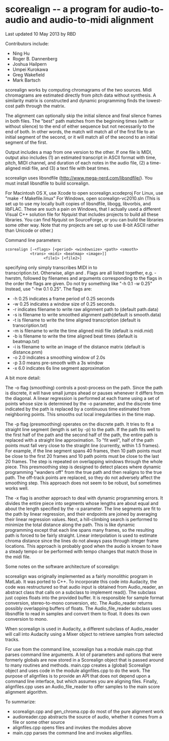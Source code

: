 # scorealign -- a program for audio-to-audio and audio-to-midi alignment

Last updated 10 May 2013 by RBD

Contributors include: 
- Ning Hu
- Roger B. Dannenberg
- Joshua Hailpern
- Umpei Kurokawa
- Greg Wakefield
- Mark Bartsch
 
scorealign works by computing chromagrams of the two sources. Midi chromagrams
are estimated directly from pitch data without synthesis. A similarity matrix
is constructed and dynamic programming finds the lowest-cost path through the
matrix.

The alignment can optionally skip the initial silence and final silence 
frames in both files. The "best" path matches from the beginning times
(with or without silence) to the end of either sequence but not
necessarily to the end of both. In other words, the match will match
all of the first file to an initial segment of the second, or it will
match all of the second to an initial segment of the first.

Output includes a map from one version to the other. If one file is MIDI, 
output also includes (1) an estimated transcript in ASCII format with time, 
pitch, MIDI channel, and duration of each notes in the audio file, (2) a
time-aligned midi file, and (3) a text file with beat times.

scorealign uses libsndfile (http://www.mega-nerd.com/libsndfile/). You must
install libsndfile to build scorealign.

For Macintosh OS X, use Xcode to open scorealign.xcodeproj
For Linux, use "make -f Makefile.linux"
For Windows, open scorealign-vc2010.sln (This is set up to use my locally built
copies of libsndfile, libogg, libvorbis, and libFLAC. These are such a pain on
Windows, that I actually used a different Visual C++ solution file for Nyquist
that includes projects to build all these libraries. You can find Nyquist on
SourceForge, or you can build the libraries some other way. Note that my
projects are set up to use 8-bit ASCII rather than Unicode or other.)

Command line parameters:
```
scorealign [-<flags> [<period> <windowsize> <path> <smooth> 
           <trans> <midi> <beatmap> <image>]] 
                 <file1> [<file2>]
```
   specifying only <file1> simply transcribes MIDI in <file1> to  
   transcription.txt. Otherwise, align <file1> and <file2>.
   Flags are all listed together, e.g. -hwrstm, followed by filenames
   and arguments corresponding to the flags in the order the flags are
   given. Do not try something like "-h 0.1 -w 0.25" Instead, use
   "-hw 0.1 0.25". The flags are:

   - -h 0.25 indicates a frame period of 0.25 seconds
   - -w 0.25 indicates a window size of 0.25 seconds. 
   - -r indicates filename to write raw alignment path to (default path.data)
   - -s is filename to write smoothed alignment path(default is smooth.data)
   - -t is filename to write the time aligned transcription (default is transcription.txt)
   - -m is filename to write the time aligned midi file (default is midi.mid)
   - -b is filename to write the time aligned beat times (default is beatmap.txt)
   - -i is filename to write an image of the distance matrix 
         (default is distance.pnm)
   - -o 2.0 indicates a smoothing window of 2.0s
   - -p 3.0 means pre-smooth with a 3s window
   - -x 6.0 indicates 6s line segment approximation
   
A bit more detail:

The -o flag (smoothing) controls a post-process on the path. Since the
path is discrete, it will have small jumps ahead or pauses whenever it
differs from the diagonal. A linear regression is performed at each frame
using a set of points whose size is determined by the -o parameter, and the
discrete time indicated by the path is replaced by a continuous time estimated
from neighboring points. This smooths out local irregularities in the time
map.

The -p flag (presmoothing) operates on the discrete path. It tries to fit a 
straight line segment (length is set by -p) to the path. If the path fits
well to the first half of the path and the second half of the path, the 
entire path is replaced with a straight line approximation. To "fit well",
half of the path points must fall very close to the straight line (currently,
within 1.5 frames). For example, if the line segment spans 40 frames, then 10
path points must be close to the first 20 frames and 10 path points must be 
close to the last 20 frames. The step is repeated on overlapping windows
through the whole piece. This presmoothing step is designed to detect
places where dynamic programming "wanders off" from the true path and then
realigns to the true path. The off-track points are replaced, so they do not
adversely affect the smoothing step. This approach does not seem to be 
robust, but sometimes works well.

The -x flag is another approach to deal with dynamic programming errors. It
divides the entire piece into segments whose lengths are about equal and about
the length specified by the -x parameter. The line segments are fit to the
path by linear regression, and their endpoints are joined by averaging their
linear regression values. Next, a hill-climbing search is performed to 
minimize the total distance along the path. This is like dynamic programming
except that each line spans many frames, so the resulting path is forced to 
be fairly straight. Linear interpolation is used to estimate chroma distance
since the lines do not always pass through integer frame locations. This 
approach is probably good when the audio is known to have a steady tempo or 
be performed with tempo changes that match those in the midi file.

Some notes on the software architecture of scorealign:

scorealign was originally implemented as a fairly monolithic program
in MatLab. It was ported to C++. To incorporate this code into Audacity,
the code was restructured so that audio input is obtained from
Audio\_reader, an abstract class that calls on a subclass to implement
read(). The subclass just copies floats into the provided buffer. It is
responsible for sample format conversion, stereo-to-mono conversion, etc.
The Audio\_reader returns possibly overlapping buffers of floats. The
Audio\_file\_reader subclass uses libsndfile to read in samples and convert
them to float. It does its own conversion to mono.

When scorealign is used in Audacity, a different subclass of Audio_reader
will call into Audacity using a Mixer object to retrieve samples from
selected tracks.

For use from the command line, scorealign has a module main.cpp that 
parses command line arguments. A lot of parameters and options that 
were formerly globals are now stored in a Scorealign object that is
passed around to many routines and methods. main.cpp creates a (global)
Scorealign object and uses code in the module alignfiles.cpp to do the
work. The purpose of alignfiles is to provide an API that does not 
depend upon a command line interface, but which assumes you are aligning
files. Finally, alignfiles.cpp uses an Audio\_file\_reader to offer
samples to the main score alignment algorithm.

To summarize:
-  scorealign.cpp and gen_chroma.cpp do most of the pure alignment work
-  audioreader.cpp abstracts the source of audio, whether it comes from a file or some other source
-  alignfiles.cpp opens files and invokes the modules above
-  main.cpp parses the command line and invokes alignfiles.

